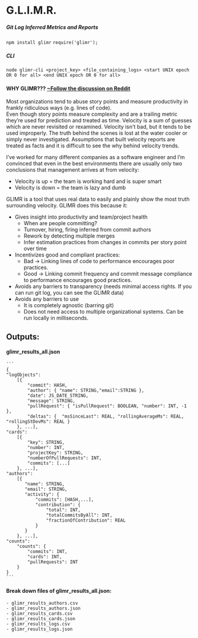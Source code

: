 # G.L.I.M.R.
##### Git Log Inferred Metrics and Reports

```npm install glimr```
``` require('glimr'); ```

##### CLI
```node glimr-cli <project_key> <file_containing_logs> <start UNIX epoch OR 0 for all> <end UNIX epoch OR 0 for all> ```


#### WHY GLIMR???  [~Follow the discussion on Reddit](https://www.reddit.com/r/agile/comments/4ergjk/git_logs_insight_into_velocity/)

Most organizations tend to abuse story points and measure productivity in frankly ridiculous ways (e.g. lines of code).  
Even though story points measure complexity and are a trailing metric they’re used for prediction and treated as time.  Velocity is a sum of guesses which are never revisited or rexamined.  Velocity isn't bad, but it tends to be used improperly.  The truth behind the scenes is lost at the water cooler or simply never investigated.  Assumptions that built velocity reports are treated as facts and it is difficult to see the why behind velocity trends.

I’ve worked for many different companies as a software engineer and I’m convinced that even in the best environments there are usually only two conclusions that management arrives at from velocity:

 - Velocity is up = the team is working hard and is super smart
 - Velocity is down = the team is lazy and dumb

GLIMR is a tool that uses real data to easily and plainly show the most truth surrounding velocity.  GLIMR does this because it:

 - Gives insight into productivity and team/project health
    - When are people committing?
    - Turnover, hiring, firing inferred from commit authors
    - Rework by detecting multiple merges
    - Infer estimation practices from changes in commits per story point over time
 - Incentivizes good and compliant practices:
    - Bad -> Linking lines of code to performance encourages poor practices.
    - Good -> Linking commit frequency and commit message compliance to performance encourages good practices.
 - Avoids any barriers to transparency (needs minimal access rights.  If you can run git log, you can see the GLIMR data)
 - Avoids any barriers to use
    - It is completely agnostic (barring git)
    - Does not need access to multiple organizational systems.  Can be run locally in milliseconds.

## Outputs:

#### glimr_results_all.json
    ```
    {
    "logObjects": 
        [{
            "commit": HASH,
            "author": { "name": STRING,"email":STRING },
            "date": JS_DATE_STRING,
            "message": STRING,
            "pullRequest": { "isPullRequest": BOOLEAN, "number": INT, -1 },
            "deltas": {  "msSinceLast": REAL, "rollingAverageMs": REAL, "rollingStDevMs": REAL }
        }, ...],
    "cards":
        [{
            "key": STRING,
            "number": INT,
            "projectKey": STRING,
            "numberOfPullRequests": INT,
            "commits": [...]
        }, ...],
    "authors": 
        [{
           "name": STRING,
           "email": STRING,
           "activity": {
               "commits": [HASH,...],
               "contribution": {
                   "total": INT,
                   "totalCommitsByAll": INT,
                   "fractionOfContribution": REAL
               }
           }
        }, ...],
    "counts":
        "counts": {
            "commits": INT,
            "cards": INT,
            "pullRequests": INT
        }
    }
    ```
        
#### Break down files of glimr_results_all.json:
    - glimr_results_authors.csv
    - glimr_results_authors.json
    - glimr_results_cards.csv
    - glimr_results_cards.json
    - glimr_results_logs.csv
    - glimr_results_logs.json
